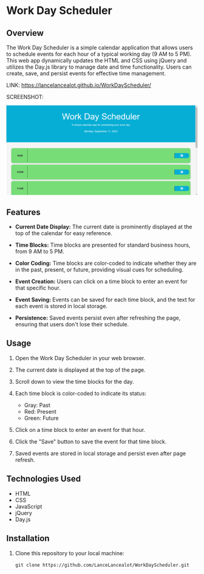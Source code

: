 # Work Day Scheduler

## Overview

The Work Day Scheduler is a simple calendar application that allows users to schedule events for each hour of a typical working day (9 AM to 5 PM). This web app dynamically updates the HTML and CSS using jQuery and utilizes the Day.js library to manage date and time functionality. Users can create, save, and persist events for effective time management.

LINK: https://lancelancealot.github.io/WorkDayScheduler/

SCREENSHOT:

![Alt text](<Screenshot (5).png>)


## Features

- **Current Date Display:** The current date is prominently displayed at the top of the calendar for easy reference.

- **Time Blocks:** Time blocks are presented for standard business hours, from 9 AM to 5 PM.

- **Color Coding:** Time blocks are color-coded to indicate whether they are in the past, present, or future, providing visual cues for scheduling.

- **Event Creation:** Users can click on a time block to enter an event for that specific hour.

- **Event Saving:** Events can be saved for each time block, and the text for each event is stored in local storage.

- **Persistence:** Saved events persist even after refreshing the page, ensuring that users don't lose their schedule.

## Usage

1. Open the Work Day Scheduler in your web browser.

2. The current date is displayed at the top of the page.

3. Scroll down to view the time blocks for the day.

4. Each time block is color-coded to indicate its status:
   - Gray: Past
   - Red: Present
   - Green: Future

5. Click on a time block to enter an event for that hour.

6. Click the "Save" button to save the event for that time block.

7. Saved events are stored in local storage and persist even after page refresh.

## Technologies Used

- HTML
- CSS
- JavaScript
- jQuery
- Day.js

## Installation

1. Clone this repository to your local machine:

   ```shell
   git clone https://github.com/LanceLancealot/WorkDayScheduler.git
